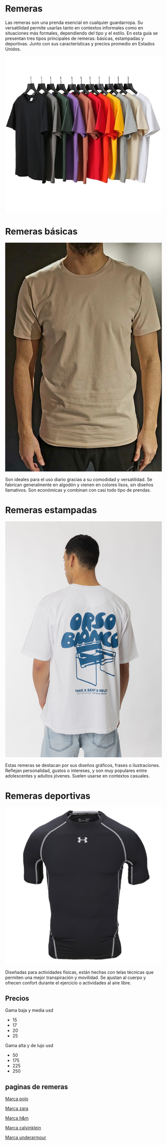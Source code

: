 # Remeras
Las remeras son una prenda esencial en cualquier guardarropa.
Su versatilidad permite usarlas tanto en contextos informales como en situaciones más formales, dependiendo del tipo y el estilo. En esta guía se presentan tres tipos principales de remeras: básicas, estampadas y deportivas.
Junto con sus características y precios promedio en Estados Unidos.

![remeras](remerasgeneral.jpg)





# Remeras básicas
![basica](remerabasica.jpeg)

Son ideales para el uso diario gracias a su comodidad y versatilidad. Se fabrican generalmente en algodón y vienen en colores lisos, sin diseños llamativos. Son económicas y combinan con casi todo tipo de prendas.




# Remeras estampadas
![estampado](remeraestampado.jpg)

Estas remeras se destacan por sus diseños gráficos, frases o ilustraciones. Reflejan personalidad, gustos o intereses, y son muy populares entre adolescentes y adultos jóvenes. Suelen usarse en contextos casuales.




# Remeras deportivas

![deporte](remeradeporte.jpeg)

Diseñadas para actividades físicas, están hechas con telas técnicas que permiten una mejor transpiración y movilidad. Se ajustan al cuerpo y ofrecen confort durante el ejercicio o actividades al aire libre.


## Precios

Gama baja y media usd

- 15
- 17
- 20
- 25

Gama alta y de lujo usd

- 50
- 175
- 225 
- 250
 
## paginas de remeras

[Marca polo](https://poloclub.com.ar/)

[Marca zara](https://www.zara.com/ar/)

[Marca h&m](https://www2.hm.com)

[Marca calvinklein](https://www.calvinklein.us/en)

[Marca underarmour](https://www.underarmour.com.ar/)
